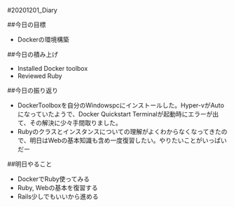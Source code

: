 #20201201_Diary

##今日の目標
- Dockerの環境構築

##今日の積み上げ
- Installed Docker toolbox
- Reviewed Ruby

##今日の振り返り
- DockerToolboxを自分のWindowspcにインストールした。Hyper-vがAutoになっていたようで、Docker Quickstart Terminalが起動時にエラーが出て、その解決に少々手間取りました。
- Rubyのクラスとインスタンスについての理解がよくわからなくなってきたので、明日はWebの基本知識も含め一度復習したい。やりたいことがいっぱいだー

##明日やること
- DockerでRuby使ってみる
- Ruby, Webの基本を復習する
- Rails少しでもいいから進める
